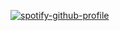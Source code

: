 [![spotify-github-profile](https://spotify-github-profile.kittinanx.com/api/view?uid=3uaros0k11jl34y0mkdahrzdo&cover_image=true&theme=novatorem&show_offline=false&background_color=121212&interchange=true&bar_color=6c5abf&bar_color_cover=true)](https://spotify-github-profile.kittinanx.com/api/view?uid=3uaros0k11jl34y0mkdahrzdo&redirect=true)
